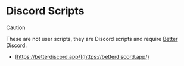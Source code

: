 # Discord Scripts

> [!CAUTION]
> These are not user scripts, they are Discord scripts and require [Better Discord](https://betterdiscord.app/).

- [https://betterdiscord.app/](https://betterdiscord.app/)
